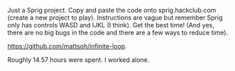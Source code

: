 Just a Sprig project. Copy and paste the code onto sprig.hackclub.com (create a new project to play). 
Instructions are vague but remember Sprig only has controls WASD and IJKL (I think).
Get the best time! (And yes, there are no big bugs in the code and there are a few ways to reduce time).

https://github.com/mattsoh/infinite-loop.

Roughly 14.57 hours were spent. I worked alone.
